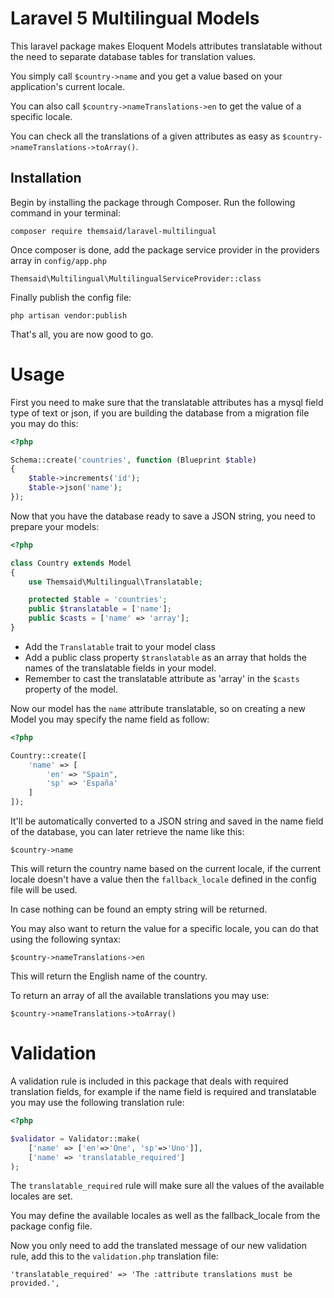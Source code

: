 # Laravel 5 Multilingual Models

This laravel package makes Eloquent Models attributes translatable without the need to separate database tables for translation values.

You simply call `$country->name` and you get a value based on your application's current locale.

You can also call `$country->nameTranslations->en` to get the value of a specific locale.

You can check all the translations of a given attributes as easy as `$country->nameTranslations->toArray()`.

## Installation

Begin by installing the package through Composer. Run the following command in your terminal:

```
composer require themsaid/laravel-multilingual
```

Once composer is done, add the package service provider in the providers array in `config/app.php`

```
Themsaid\Multilingual\MultilingualServiceProvider::class
```

Finally publish the config file:

```
php artisan vendor:publish
```

That's all, you are now good to go.

# Usage

First you need to make sure that the translatable attributes has a mysql field type of text or json, if you are building the database from a migration file you may do this:

```php
<?php

Schema::create('countries', function (Blueprint $table)
{
	$table->increments('id');
	$table->json('name');
});
```

Now that you have the database ready to save a JSON string, you need to prepare your models:

```php
<?php

class Country extends Model
{
    use Themsaid\Multilingual\Translatable;

    protected $table = 'countries';
    public $translatable = ['name'];
    public $casts = ['name' => 'array'];
}
```

- Add the `Translatable` trait to your model class
- Add a public class property `$translatable` as an array that holds the names of the translatable fields in your model.
- Remember to cast the translatable attribute as 'array' in the `$casts` property of the model.

Now our model has the `name` attribute translatable, so on creating a new Model you may specify the name field as follow:

```php
<?php

Country::create([
	'name' => [
		'en' => "Spain",
		'sp' => 'España'
	]
]);
```

It'll be automatically converted to a JSON string and saved in the name field of the database, you can later retrieve the name like this:

```
$country->name
```

This will return the country name based on the current locale, if the current locale doesn't have a value then the `fallback_locale` defined in the config file will be used.

In case nothing can be found an empty string will be returned.

You may also want to return the value for a specific locale, you can do that using the following syntax:

```
$country->nameTranslations->en
```

This will return the English name of the country.

To return an array of all the available translations you may use:

```
$country->nameTranslations->toArray()
```

# Validation
A validation rule is included in this package that deals with required translation fields, for example if the name field is required and translatable you may use the following translation rule:

```php
<?php

$validator = Validator::make(
    ['name' => ['en'=>'One', 'sp'=>'Uno']],
    ['name' => 'translatable_required']
);
```

The `translatable_required` rule will make sure all the values of the available locales are set.

You may define the available locales as well as the fallback_locale from the package config file.

Now you only need to add the translated message of our new validation rule, add this to the `validation.php` translation file:

```
'translatable_required' => 'The :attribute translations must be provided.',
``` 
